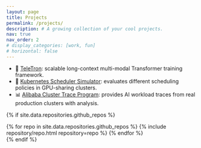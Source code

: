 ```yaml
---
layout: page
title: Projects
permalink: /projects/
description: # A growing collection of your cool projects.
nav: true
nav_order: 2
# display_categories: [work, fun]
# horizontal: false
---
```


- 🎨 [TeleTron](https://github.com/Tele-AI/TeleTron): scalable long-context multi-modal Transformer training framework.
- 🔀 [Kubernetes Scheduler Simulator](https://github.com/hkust-adsl/kubernetes-scheduler-simulator): evaluates different scheduling policies in GPU-sharing clusters.
- 📊 [Alibaba Cluster Trace Program](https://github.com/alibaba/clusterdata): provides AI workload traces from real production clusters with analysis.

{% if site.data.repositories.github_repos %}
<div class="repositories d-flex flex-wrap flex-md-row flex-column justify-content-between align-items-center">
  {% for repo in site.data.repositories.github_repos %}
    {% include repository/repo.html repository=repo %}
  {% endfor %}
</div>
{% endif %}